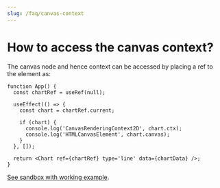 ```yaml
---
slug: /faq/canvas-context
---
```


# How to access the canvas context?

The canvas node and hence context can be accessed by placing a ref to the element as:

```tsx
function App() {
  const chartRef = useRef(null);

  useEffect(() => {
    const chart = chartRef.current;

    if (chart) {
      console.log('CanvasRenderingContext2D', chart.ctx);
      console.log('HTMLCanvasElement', chart.canvas);
    }
  }, []);

  return <Chart ref={chartRef} type='line' data={chartData} />;
}
```

[See sandbox with working example](/examples/gradient-chart).
